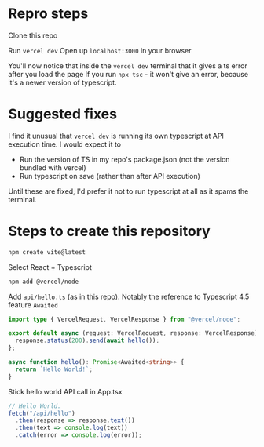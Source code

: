 # Repro steps

Clone this repo

Run `vercel dev`
Open up `localhost:3000` in your browser

You'll now notice that inside the `vercel dev` terminal that it gives a ts error after you load the page
If you run `npx tsc` - it won't give an error, because it's a newer version of typescript.

# Suggested fixes

I find it unusual that `vercel dev` is running its own typescript at API execution time. I would expect
it to
- Run the version of TS in my repo's package.json (not the version bundled with vercel)
- Run typescript on save (rather than after API execution)

Until these are fixed, I'd prefer it not to run typescript at all as it spams the terminal.

# Steps to create this repository

```bash
npm create vite@latest
```
Select React + Typescript

```bash
npm add @vercel/node
```

Add `api/hello.ts` (as in this repo). Notably the reference to Typescript 4.5 feature `Awaited`
```typescript
import type { VercelRequest, VercelResponse } from "@vercel/node";

export default async (request: VercelRequest, response: VercelResponse) => {
  response.status(200).send(await hello());
};

async function hello(): Promise<Awaited<string>> {
  return `Hello World!`;
}
```

Stick hello world API call in App.tsx
```typescript
// Hello World.
fetch("/api/hello")
  .then(response => response.text())
  .then(text => console.log(text))
  .catch(error => console.log(error));
```

